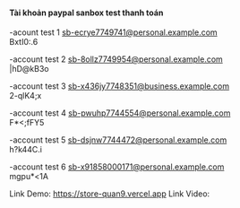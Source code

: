 <h4>Tài khoản paypal sanbox test thanh toán</h4>

-acount test 1
sb-ecrye7749741@personal.example.com </br>
BxtI0:.6

-account test 2
sb-8ollz7749954@personal.example.com </br>
|hD@kB3o

-account test 3
sb-x436jy7748351@business.example.com </br>
2-qlK4;x 

-account test 4
sb-pwuhp7744554@personal.example.com </br>
F*<;fFY5

-account test 5
sb-dsjnw7744472@personal.example.com </br>
h?k44C.i

-account test 6
sb-x91858000171@personal.example.com </br>
mgpu*<1A

Link Demo: https://store-quan9.vercel.app
Link Video:
